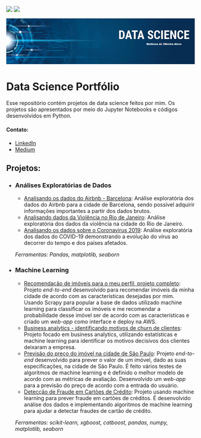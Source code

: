 [![](https://img.shields.io/badge/author-mathdeoliveira-lightgrey)](https://www.linkedin.com/in/matheus-de-oliveira-alves/)
[![](https://img.shields.io/badge/python-3.7%2B-blue)](https://www.python.org/downloads)

<p align="center">
  <img src="banner.png" >
</p>

# Data Science Portfólio

Esse repositório contém projetos de data science feitos por mim. Os projetos são apresentados por meio do Jupyter Notebooks e códigos desenvolvidos em Python.

#### **Contato:**
  - [LinkedIn](https://www.linkedin.com/in/matheus-de-oliveira-alves/)
  - [Medium](https://medium.com/@matheusdeoliveiraalves)

## **Projetos:**

- ### **Análises Exploratórias de Dados**
  - [Analisando os dados do Airbnb - Barcelona](http://bit.ly/2utpyyG): Análise exploratória dos dados do Airbnb para a cidade de Barcelona, sendo possível adquirir informações importantes a partir dos dados brutos.
  - [Analisando dados da Violência no Rio de Janeiro](http://bit.ly/37aDriM): Análise exploratória dos dados da violência na cidade do Rio de Janeiro.
  - [Analisando os dados sobre o Coronavirus 2019](http://bit.ly/2OMwAWs): Análise exploratória dos dados do COVID-19 demonstrando a evolução do vírus ao decorrer do tempo e dos países afetados.
  
  _Ferramentas: Pandas, matplotlib, seaborn_

- ### **Machine Learning**
  - [Recomendação de imóveis para o meu perfil, projeto completo](https://bit.ly/3hbE6GP): Projeto _end-to-end_ desenvolvido para recomendar imóveis da minha cidade de acordo com as características desejadas por mim. Usando Scrapy para popular a base de dados utilizado machine learning para classificar os imóveis e me recomendar a probabilidade desse imóvel ser de acordo com as características e criado um _web-app_ como interface e deploy na AWS.
  - [Business analytics - identificando motivos de churn de clientes](https://bit.ly/2YX7wBt): Projeto focado em business analytics, utilizando estatísticas e machine learning para identificar os motivos decisivos dos clientes deixaram a empresa.
  - [Previsão do preço do imóvel na cidade de São Paulo](http://bit.ly/2Qq2ngF): Projeto _end-to-end_ desenvolvido para prever o valor de um imóvel, dado as suas especificações, na cidade de São Paulo. É feito vários testes de algoritmos de machine learning e é definido o melhor modelo de acordo com as métricas de avaliação. Desenvolvido um _web-app_ para a previsão do preço de acordo com a entrada do usuário.
  - [Detecção de Fraude em Cartões de Crédito](http://bit.ly/2PGxiF2): Projeto usando machine learning para prever fraude em cartões de créditos. É desenvolvido análise dos dados e implementando algoritmos de machine learning para ajudar a detectar fraudes de cartão de crédito.
  
  _Ferramentas: scikit-learn, xgboost, catboost, pandas, numpy, matplotlib, seaborn_
